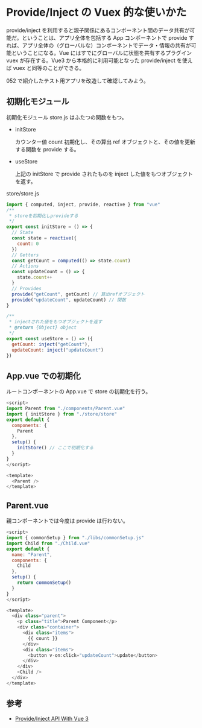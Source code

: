 # Provide/Inject の Vuex 的な使いかた

provide/inject を利用すると親子関係にあるコンポーネント間のデータ共有が可能だ。ということは、アプリ全体を包括する App コンポーネントで provide すれば、アプリ全体の（グローバルな）コンポーネントでデータ・情報の共有が可能ということになる。Vue にはすでにグローバルに状態を共有するプラグイン vuex が存在する。Vue3 から本格的に利用可能となった provide/inject を使えば vuex と同等のことができる。

052 で紹介したテスト用アプリを改造して確認してみよう。

## 初期化モジュール

初期化モジュール store.js はふたつの関数をもつ。

- initStore

  カウンター値 count 初期化し、その算出 ref オブジェクトと、その値を更新する関数を provide する。

- useStore

  上記の initStore で provide されたものを inject した値をもつオブジェクトを返す。

store/store.js

```js
import { computed, inject, provide, reactive } from "vue"
/**
 * storeを初期化しprovideする
 */
export const initStore = () => {
  // State
  const state = reactive({
    count: 0
  })
  // Getters
  const getCount = computed(() => state.count)
  // Actions
  const updateCount = () => {
    state.count++
  }
  // Provides
  provide("getCount", getCount) // 算出refオブジェクト
  provide("updateCount", updateCount) // 関数
}

/**
 * injectされた値をもつオブジェクトを返す
 * @return {Object} object
 */
export const useStore = () => ({
  getCount: inject("getCount"),
  updateCount: inject("updateCount")
})
```

## App.vue での初期化

ルートコンポーネントの App.vue で store の初期化を行う。

```js
<script>
import Parent from "./components/Parent.vue"
import { initStore } from "./store/store"
export default {
  components: {
    Parent
  },
  setup() {
    initStore() // ここで初期化する
  }
}
</script>

<template>
  <Parent />
</template>
```

## Parent.vue

親コンポーネントでは今度は provide は行わない。

```js
<script>
import { commonSetup } from "./libs/commonSetup.js"
import Child from "./Child.vue"
export default {
  name: "Parent",
  components: {
    Child
  },
  setup() {
    return commonSetup()
  }
}
</script>

<template>
  <div class="parent">
    <p class="title">Parent Component</p>
    <div class="container">
      <div class="items">
        {{ count }}
      </div>
      <div class="items">
        <button v-on:click="updateCount">update</button>
      </div>
    </div>
    <Child />
  </div>
</template>
```

## 参考

- [Provide/Inject API With Vue 3](https://www.thisdot.co/blog/provide-inject-api-with-vue-3)
